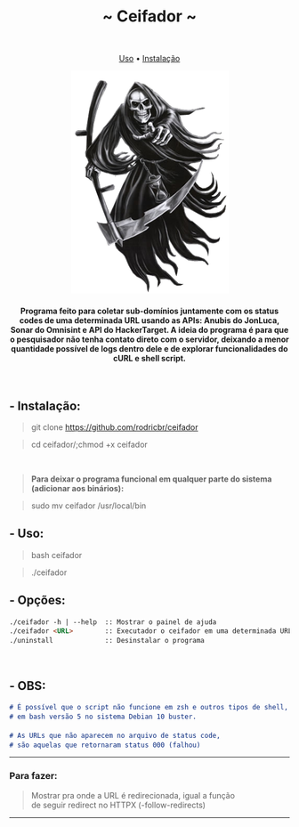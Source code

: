 <h1 align="center">~ Ceifador ~</h1> </br>

<p align="center">
  <a href="#--uso">Uso</a> •
  <a href="#--instalação">Instalação</a>
</p>


<p align="center">
  <img border="0" draggable="false" src="./img.png" alt="Credit: https://obloguedasantagonices.blogspot.com/2016/02/a-certeza-de-que-um-dia-morrerei_15.html">
</p>

<h4 align="center">Programa feito para coletar sub-domínios juntamente com os status codes de uma determinada URL usando as APIs: Anubis do JonLuca, Sonar do Omnisint e API do HackerTarget. A ideia do programa é para que o pesquisador não tenha contato direto com o servidor, deixando a menor quantidade possível de logs dentro dele e de explorar funcionalidades do cURL e shell script.</h4>

</br>

## - Instalação:

> git clone https://github.com/rodricbr/ceifador </br>

> cd ceifador/;chmod +x ceifador </br>

</br>

> **Para deixar o programa funcional em qualquer parte do sistema (adicionar aos binários):** </br>

> sudo mv ceifador /usr/local/bin </br>

## - Uso:

> bash ceifador </br>

> ./ceifador </br>
## - Opções:

```markdown
./ceifador -h | --help  :: Mostrar o painel de ajuda
./ceifador <URL>        :: Executador o ceifador em uma determinada URL (sem HTTP/S na URL)
./uninstall             :: Desinstalar o programa
```
</br>

## - OBS:

```markdown
# É possível que o script não funcione em zsh e outros tipos de shell, ele só foi testado
# em bash versão 5 no sistema Debian 10 buster.

# As URLs que não aparecem no arquivo de status code,
# são aquelas que retornaram status 000 (falhou)
```
<hr>

### Para fazer:

> Mostrar pra onde a URL é redirecionada, igual a função <br>
> de seguir redirect no HTTPX (-follow-redirects)

<hr>

